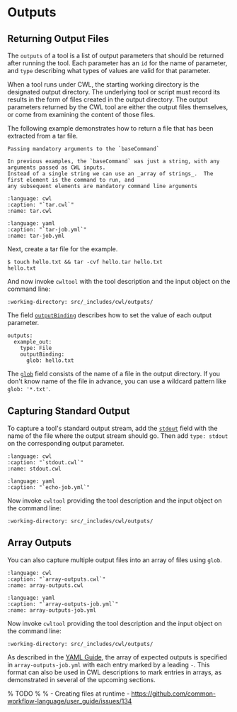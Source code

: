 # Outputs

## Returning Output Files

The `outputs` of a tool is a list of output parameters that should be
returned after running the tool.  Each parameter has an `id` for the name
of parameter, and `type` describing what types of values are valid for
that parameter.

When a tool runs under CWL, the starting working directory is the
designated output directory.  The underlying tool or script must record
its results in the form of files created in the output directory.  The
output parameters returned by the CWL tool are either the output files
themselves, or come from examining the content of those files.

The following example demonstrates how to return a file that has been extracted from a tar file.

```{tip}
Passing mandatory arguments to the `baseCommand`

In previous examples, the `baseCommand` was just a string, with any arguments passed as CWL inputs.
Instead of a single string we can use an _array of strings_.  The first element is the command to run, and
any subsequent elements are mandatory command line arguments
```

```{literalinclude} /_includes/cwl/outputs/tar.cwl
:language: cwl
:caption: "`tar.cwl`"
:name: tar.cwl
```

```{literalinclude} /_includes/cwl/outputs/tar-job.yml
:language: yaml
:caption: "`tar-job.yml`"
:name: tar-job.yml
```

Next, create a tar file for the example.

```{code-block} console
$ touch hello.txt && tar -cvf hello.tar hello.txt
hello.txt
```

And now invoke `cwltool` with the tool description and the input object on the command line:

```{runcmd} cwltool tar.cwl tar-job.yml
:working-directory: src/_includes/cwl/outputs/
```

The field [`outputBinding`](http://w3id.org/cwl/CommandLineTool.html#CommandOutputBinding) describes how to set the value of each
output parameter.

```cwl
outputs:
  example_out:
    type: File
    outputBinding:
      glob: hello.txt
```

The [`glob`](http://w3id.org/cwl/CommandLineTool.html#CommandOutputBinding) field consists of the name of a file in the output directory.
If you don't know name of the file in advance, you can use a wildcard pattern like `glob: '*.txt'`.

## Capturing Standard Output

To capture a tool's standard output stream, add the [`stdout`](http://w3id.org/cwl/CommandLineTool.html#stdout) field with
the name of the file where the output stream should go.  Then add `type:
stdout` on the corresponding output parameter.

```{literalinclude} /_includes/cwl/outputs/stdout.cwl
:language: cwl
:caption: "`stdout.cwl`"
:name: stdout.cwl
```

```{literalinclude} /_includes/cwl/outputs/echo-job.yml
:language: yaml
:caption: "`echo-job.yml`"
```

Now invoke `cwltool` providing the tool description and the input object
on the command line:

```{runcmd} cwltool stdout.cwl echo-job.yml
:working-directory: src/_includes/cwl/outputs/
```

## Array Outputs

You can also capture multiple output files into an array of files using `glob`.

```{literalinclude} /_includes/cwl/outputs/array-outputs.cwl
:language: cwl
:caption: "`array-outputs.cwl`"
:name: array-outputs.cwl
```

```{literalinclude} /_includes/cwl/outputs/array-outputs-job.yml
:language: yaml
:caption: "`array-outputs-job.yml`"
:name: array-outputs-job.yml
```

Now invoke `cwltool` providing the tool description and the input object
on the command line:

```{runcmd} cwltool array-outputs.cwl array-outputs-job.yml
:working-directory: src/_includes/cwl/outputs/
```

As described in the [YAML Guide](yaml-guide.md#arrays),
the array of expected outputs is specified in `array-outputs-job.yml` with each
entry marked by a leading `-`. This format can also be used in CWL descriptions
to mark entries in arrays, as demonstrated in several of the upcoming sections.

% TODO
%
% - Creating files at runtime - https://github.com/common-workflow-language/user_guide/issues/134

